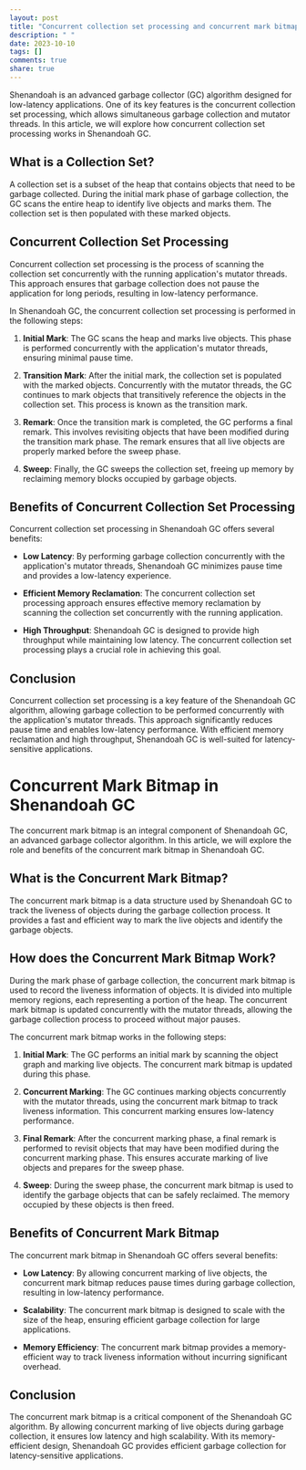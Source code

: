 ```yaml
---
layout: post
title: "Concurrent collection set processing and concurrent mark bitmap in Shenandoah GC"
description: " "
date: 2023-10-10
tags: []
comments: true
share: true
---
```


Shenandoah is an advanced garbage collector (GC) algorithm designed for low-latency applications. One of its key features is the concurrent collection set processing, which allows simultaneous garbage collection and mutator threads. In this article, we will explore how concurrent collection set processing works in Shenandoah GC.

## What is a Collection Set?

A collection set is a subset of the heap that contains objects that need to be garbage collected. During the initial mark phase of garbage collection, the GC scans the entire heap to identify live objects and marks them. The collection set is then populated with these marked objects.

## Concurrent Collection Set Processing

Concurrent collection set processing is the process of scanning the collection set concurrently with the running application's mutator threads. This approach ensures that garbage collection does not pause the application for long periods, resulting in low-latency performance.

In Shenandoah GC, the concurrent collection set processing is performed in the following steps:

1. **Initial Mark**: The GC scans the heap and marks live objects. This phase is performed concurrently with the application's mutator threads, ensuring minimal pause time.

2. **Transition Mark**: After the initial mark, the collection set is populated with the marked objects. Concurrently with the mutator threads, the GC continues to mark objects that transitively reference the objects in the collection set. This process is known as the transition mark.

3. **Remark**: Once the transition mark is completed, the GC performs a final remark. This involves revisiting objects that have been modified during the transition mark phase. The remark ensures that all live objects are properly marked before the sweep phase.

4. **Sweep**: Finally, the GC sweeps the collection set, freeing up memory by reclaiming memory blocks occupied by garbage objects.

## Benefits of Concurrent Collection Set Processing

Concurrent collection set processing in Shenandoah GC offers several benefits:

- **Low Latency**: By performing garbage collection concurrently with the application's mutator threads, Shenandoah GC minimizes pause time and provides a low-latency experience.

- **Efficient Memory Reclamation**: The concurrent collection set processing approach ensures effective memory reclamation by scanning the collection set concurrently with the running application.

- **High Throughput**: Shenandoah GC is designed to provide high throughput while maintaining low latency. The concurrent collection set processing plays a crucial role in achieving this goal.

## Conclusion

Concurrent collection set processing is a key feature of the Shenandoah GC algorithm, allowing garbage collection to be performed concurrently with the application's mutator threads. This approach significantly reduces pause time and enables low-latency performance. With efficient memory reclamation and high throughput, Shenandoah GC is well-suited for latency-sensitive applications.

# Concurrent Mark Bitmap in Shenandoah GC

The concurrent mark bitmap is an integral component of Shenandoah GC, an advanced garbage collector algorithm. In this article, we will explore the role and benefits of the concurrent mark bitmap in Shenandoah GC.

## What is the Concurrent Mark Bitmap?

The concurrent mark bitmap is a data structure used by Shenandoah GC to track the liveness of objects during the garbage collection process. It provides a fast and efficient way to mark the live objects and identify the garbage objects.

## How does the Concurrent Mark Bitmap Work?

During the mark phase of garbage collection, the concurrent mark bitmap is used to record the liveness information of objects. It is divided into multiple memory regions, each representing a portion of the heap. The concurrent mark bitmap is updated concurrently with the mutator threads, allowing the garbage collection process to proceed without major pauses.

The concurrent mark bitmap works in the following steps:

1. **Initial Mark**: The GC performs an initial mark by scanning the object graph and marking live objects. The concurrent mark bitmap is updated during this phase.

2. **Concurrent Marking**: The GC continues marking objects concurrently with the mutator threads, using the concurrent mark bitmap to track liveness information. This concurrent marking ensures low-latency performance.

3. **Final Remark**: After the concurrent marking phase, a final remark is performed to revisit objects that may have been modified during the concurrent marking phase. This ensures accurate marking of live objects and prepares for the sweep phase.

4. **Sweep**: During the sweep phase, the concurrent mark bitmap is used to identify the garbage objects that can be safely reclaimed. The memory occupied by these objects is then freed.

## Benefits of Concurrent Mark Bitmap

The concurrent mark bitmap in Shenandoah GC offers several benefits:

- **Low Latency**: By allowing concurrent marking of live objects, the concurrent mark bitmap reduces pause times during garbage collection, resulting in low-latency performance.

- **Scalability**: The concurrent mark bitmap is designed to scale with the size of the heap, ensuring efficient garbage collection for large applications.

- **Memory Efficiency**: The concurrent mark bitmap provides a memory-efficient way to track liveness information without incurring significant overhead.

## Conclusion

The concurrent mark bitmap is a critical component of the Shenandoah GC algorithm. By allowing concurrent marking of live objects during garbage collection, it ensures low latency and high scalability. With its memory-efficient design, Shenandoah GC provides efficient garbage collection for latency-sensitive applications.